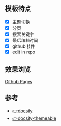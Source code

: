 ## 模板特点

* [X] 主题切换
* [X] 分页
* [X] 搜索关键字
* [X] 最后编辑时间
* [X] github 挂件
* [X] edit in repo

## 效果浏览
[Github Pages](https://missfoxw.github.io/docsify-template/)

## 参考

* [👉docsify](https://docsify.js.org/#/)
* [👉docsify-themeable](https://jhildenbiddle.github.io/docsify-themeable/#/)